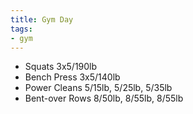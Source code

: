 ```yaml
---
title: Gym Day
tags:
- gym
---
```


- Squats 3x5/190lb
- Bench Press 3x5/140lb
- Power Cleans 5/15lb, 5/25lb, 5/35lb
- Bent-over Rows 8/50lb, 8/55lb, 8/55lb
